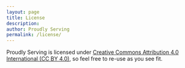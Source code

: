 ```yaml
---
layout: page
title: License
description:
author: Proudly Serving
permalink: /license/
---
```


Proudly Serving is licensed under [Creative Commons Attribution 4.0 International (CC BY 4.0)](https://creativecommons.org/licenses/by/4.0/), so feel free to re-use as you see fit.